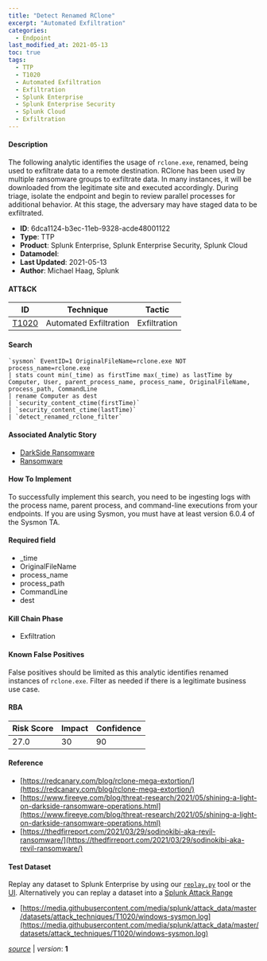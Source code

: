 ```yaml
---
title: "Detect Renamed RClone"
excerpt: "Automated Exfiltration"
categories:
  - Endpoint
last_modified_at: 2021-05-13
toc: true
tags:
  - TTP
  - T1020
  - Automated Exfiltration
  - Exfiltration
  - Splunk Enterprise
  - Splunk Enterprise Security
  - Splunk Cloud
  - Exfiltration
---
```




#### Description

The following analytic identifies the usage of `rclone.exe`, renamed, being used to exfiltrate data to a remote destination. RClone has been used by multiple ransomware groups to exfiltrate data. In many instances, it will be downloaded from the legitimate site and executed accordingly. During triage, isolate the endpoint and begin to review parallel processes for additional behavior. At this stage, the adversary may have staged data to be exfiltrated.

- **ID**: 6dca1124-b3ec-11eb-9328-acde48001122
- **Type**: TTP
- **Product**: Splunk Enterprise, Splunk Enterprise Security, Splunk Cloud
- **Datamodel**: 
- **Last Updated**: 2021-05-13
- **Author**: Michael Haag, Splunk


#### ATT&CK

| ID          | Technique   | Tactic       |
| ----------- | ----------- |--------------|
| [T1020](https://attack.mitre.org/techniques/T1020/) | Automated Exfiltration | Exfiltration |


#### Search

```
`sysmon` EventID=1 OriginalFileName=rclone.exe NOT process_name=rclone.exe 
| stats count min(_time) as firstTime max(_time) as lastTime by Computer, User, parent_process_name, process_name, OriginalFileName, process_path, CommandLine 
| rename Computer as dest 
| `security_content_ctime(firstTime)` 
| `security_content_ctime(lastTime)` 
| `detect_renamed_rclone_filter`
```

#### Associated Analytic Story
* [DarkSide Ransomware](/stories/darkside_ransomware)
* [Ransomware](/stories/ransomware)


#### How To Implement
To successfully implement this search, you need to be ingesting logs with the process name, parent process, and command-line executions from your endpoints. If you are using Sysmon, you must have at least version 6.0.4 of the Sysmon TA.

#### Required field
* _time
* OriginalFileName
* process_name
* process_path
* CommandLine
* dest


#### Kill Chain Phase
* Exfiltration


#### Known False Positives
False positives should be limited as this analytic identifies renamed instances of `rclone.exe`. Filter as needed if there is a legitimate business use case.



#### RBA

| Risk Score  | Impact      | Confidence   |
| ----------- | ----------- |--------------|
| 27.0 | 30 | 90 |



#### Reference

* [https://redcanary.com/blog/rclone-mega-extortion/](https://redcanary.com/blog/rclone-mega-extortion/)
* [https://www.fireeye.com/blog/threat-research/2021/05/shining-a-light-on-darkside-ransomware-operations.html](https://www.fireeye.com/blog/threat-research/2021/05/shining-a-light-on-darkside-ransomware-operations.html)
* [https://thedfirreport.com/2021/03/29/sodinokibi-aka-revil-ransomware/](https://thedfirreport.com/2021/03/29/sodinokibi-aka-revil-ransomware/)



#### Test Dataset
Replay any dataset to Splunk Enterprise by using our [`replay.py`](https://github.com/splunk/attack_data#using-replaypy) tool or the [UI](https://github.com/splunk/attack_data#using-ui).
Alternatively you can replay a dataset into a [Splunk Attack Range](https://github.com/splunk/attack_range#replay-dumps-into-attack-range-splunk-server)

* [https://media.githubusercontent.com/media/splunk/attack_data/master/datasets/attack_techniques/T1020/windows-sysmon.log](https://media.githubusercontent.com/media/splunk/attack_data/master/datasets/attack_techniques/T1020/windows-sysmon.log)


[_source_](https://github.com/splunk/security_content/tree/develop/detections/endpoint/detect_renamed_rclone.yml) | _version_: **1**